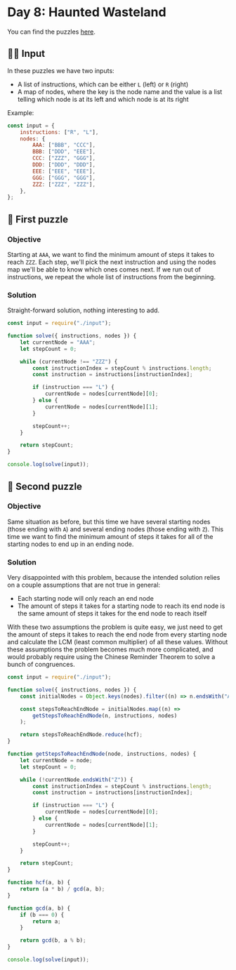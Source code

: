 # Day 8: Haunted Wasteland

You can find the puzzles [here](https://adventofcode.com/2023/day/8).

## ✍🏼 Input

In these puzzles we have two inputs:

-   A list of instructions, which can be either `L` (left) or `R` (right)
-   A map of nodes, where the key is the node name and the value is a list telling which node is at its left and which node is at its right

Example:

```js
const input = {
    instructions: ["R", "L"],
    nodes: {
        AAA: ["BBB", "CCC"],
        BBB: ["DDD", "EEE"],
        CCC: ["ZZZ", "GGG"],
        DDD: ["DDD", "DDD"],
        EEE: ["EEE", "EEE"],
        GGG: ["GGG", "GGG"],
        ZZZ: ["ZZZ", "ZZZ"],
    },
};
```

## 🧩 First puzzle

### Objective

Starting at `AAA`, we want to find the minimum amount of steps it takes to reach `ZZZ`. Each step, we'll pick the next instruction and using the nodes map we'll be able to know which ones comes next. If we run out of instructions, we repeat the whole list of instructions from the beginning.

### Solution

Straight-forward solution, nothing interesting to add.

```js
const input = require("./input");

function solve({ instructions, nodes }) {
    let currentNode = "AAA";
    let stepCount = 0;

    while (currentNode !== "ZZZ") {
        const instructionIndex = stepCount % instructions.length;
        const instruction = instructions[instructionIndex];

        if (instruction === "L") {
            currentNode = nodes[currentNode][0];
        } else {
            currentNode = nodes[currentNode][1];
        }

        stepCount++;
    }

    return stepCount;
}

console.log(solve(input));
```

## 🧩 Second puzzle

### Objective

Same situation as before, but this time we have several starting nodes (those ending with `A`) and several ending nodes (those ending with `Z`). This time we want to find the minimum amount of steps it takes for all of the starting nodes to end up in an ending node.

### Solution

Very disappointed with this problem, because the intended solution relies on a couple assumptions that are not true in general:

-   Each starting node will only reach an end node
-   The amount of steps it takes for a starting node to reach its end node is the same amount of steps it takes for the end node to reach itself

With these two assumptions the problem is quite easy, we just need to get the amount of steps it takes to reach the end node from every starting node and calculate the LCM (least common multiplier) of all these values. Without these assumptions the problem becomes much more complicated, and would probably require using the Chinese Reminder Theorem to solve a bunch of congruences.

```js
const input = require("./input");

function solve({ instructions, nodes }) {
    const initialNodes = Object.keys(nodes).filter((n) => n.endsWith("A"));

    const stepsToReachEndNode = initialNodes.map((n) =>
        getStepsToReachEndNode(n, instructions, nodes)
    );

    return stepsToReachEndNode.reduce(hcf);
}

function getStepsToReachEndNode(node, instructions, nodes) {
    let currentNode = node;
    let stepCount = 0;

    while (!currentNode.endsWith("Z")) {
        const instructionIndex = stepCount % instructions.length;
        const instruction = instructions[instructionIndex];

        if (instruction === "L") {
            currentNode = nodes[currentNode][0];
        } else {
            currentNode = nodes[currentNode][1];
        }

        stepCount++;
    }

    return stepCount;
}

function hcf(a, b) {
    return (a * b) / gcd(a, b);
}

function gcd(a, b) {
    if (b === 0) {
        return a;
    }

    return gcd(b, a % b);
}

console.log(solve(input));
```
